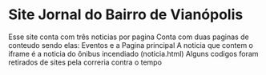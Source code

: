 # Site Jornal do Bairro de Vianópolis
Esse site conta com três noticias por pagina
Conta com duas paginas de conteudo sendo elas: Eventos e a Pagina principal
A noticia que contem o iframe é a noticia do ônibus incendiado (noticia.html)
Alguns codigos foram retirados de sites pela correria contra o tempo
